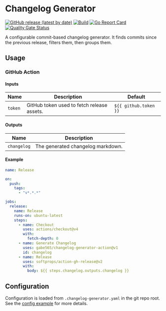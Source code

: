 # Changelog Generator
[![GitHub release (latest by date)](https://img.shields.io/github/v/release/gabe565/changelog-generator)](https://github.com/gabe565/changelog-generator/releases)
[![Build](https://github.com/gabe565/changelog-generator/actions/workflows/build.yaml/badge.svg)](https://github.com/gabe565/changelog-generator/actions/workflows/build.yaml)
[![Go Report Card](https://goreportcard.com/badge/github.com/gabe565/changelog-generator)](https://goreportcard.com/report/github.com/gabe565/changelog-generator)
[![Quality Gate Status](https://sonarcloud.io/api/project_badges/measure?project=gabe565_changelog-generator&metric=alert_status)](https://sonarcloud.io/summary/new_code?id=gabe565_changelog-generator)

A configurable commit-based changelog generator. It finds commits since the previous release, filters them, then groups them.

## Usage

### GitHub Action

#### Inputs

| Name    | Description                                | Default             |
|---------|--------------------------------------------|---------------------|
| `token` | GitHub token used to fetch release assets. | `${{ github.token }}` |

#### Outputs

| Name        | Description                       |
|-------------|-----------------------------------|
| `changelog` | The generated changelog markdown. |


#### Example
```yaml
name: Release

on:
  push:
    tags:
      - "v*.*.*"

jobs:
  release:
    name: Release
    runs-on: ubuntu-latest
    steps:
      - name: Checkout
        uses: actions/checkout@v4
        with:
          fetch-depth: 0
      - name: Generate Changelog
        uses: gabe565/changelog-generator-action@v1
        id: changelog
      - name: Release
        uses: softprops/action-gh-release@v2
        with:
          body: ${{ steps.changelog.outputs.changelog }}
```

## Configuration

Configuration is loaded from `.changelog-generator.yaml` in the git repo root. See the [config example](config_example.yaml) for more details.

